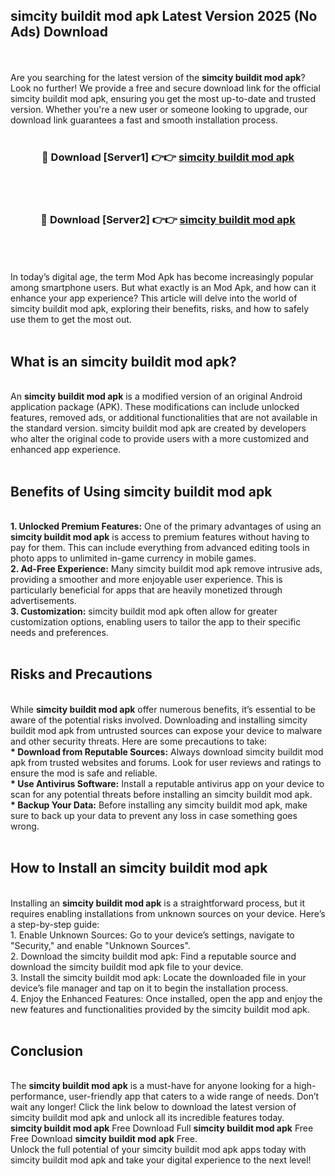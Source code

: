 ## simcity buildit mod apk Latest Version 2025 (No Ads) Download
<br><br>
Are you searching for the latest version of the <strong>simcity buildit mod apk</strong>? Look no further! We provide a free and secure download link for the official simcity buildit mod apk, ensuring you get the most up-to-date and trusted version. Whether you're a new user or someone looking to upgrade, our download link guarantees a fast and smooth installation process.
<br>
<br>
<div align="center">
<h3>🔴 Download [Server1] 👉👉 <a href="https://modyolo.store/simcity_buildit_mod_apk">simcity buildit mod apk</a></h3><br>
<br>
<h3>🔴 Download [Server2] 👉👉 <a href="https://modyolo.store/simcity_buildit_mod_apk">simcity buildit mod apk</a></h3><br>
</div>
<br>
<br>
In today’s digital age, the term Mod Apk has become increasingly popular among smartphone users. But what exactly is an Mod Apk, and how can it enhance your app experience? This article will delve into the world of simcity buildit mod apk, exploring their benefits, risks, and how to safely use them to get the most out.
<br>
<br>
<h2>What is an simcity buildit mod apk?</h2>
<br>
An <strong>simcity buildit mod apk</strong> is a modified version of an original Android application package (APK). These modifications can include unlocked features, removed ads, or additional functionalities that are not available in the standard version. simcity buildit mod apk are created by developers who alter the original code to provide users with a more customized and enhanced app experience.
<br>
<br>
<h2>Benefits of Using simcity buildit mod apk</h2>
<br>
<strong> 1. Unlocked Premium Features:</strong> One of the primary advantages of using an <strong>simcity buildit mod apk</strong> is access to premium features without having to pay for them. This can include everything from advanced editing tools in photo apps to unlimited in-game currency in mobile games.
<br>
<strong> 2. Ad-Free Experience:</strong> Many simcity buildit mod apk remove intrusive ads, providing a smoother and more enjoyable user experience. This is particularly beneficial for apps that are heavily monetized through advertisements.
<br>
<strong> 3. Customization:</strong> simcity buildit mod apk often allow for greater customization options, enabling users to tailor the app to their specific needs and preferences.
<br>
<br>
<h2>Risks and Precautions</h2>
<br>
While <strong>simcity buildit mod apk</strong> offer numerous benefits, it’s essential to be aware of the potential risks involved. Downloading and installing simcity buildit mod apk from untrusted sources can expose your device to malware and other security threats. Here are some precautions to take:
<br>
<strong> * Download from Reputable Sources:</strong> Always download simcity buildit mod apk from trusted websites and forums. Look for user reviews and ratings to ensure the mod is safe and reliable.
<br>
<strong> * Use Antivirus Software:</strong> Install a reputable antivirus app on your device to scan for any potential threats before installing an simcity buildit mod apk.
<br>
<strong> * Backup Your Data:</strong> Before installing any simcity buildit mod apk, make sure to back up your data to prevent any loss in case something goes wrong.
<br>
<br>
<h2>How to Install an simcity buildit mod apk</h2>
<br>
Installing an <strong>simcity buildit mod apk</strong> is a straightforward process, but it requires enabling installations from unknown sources on your device. Here’s a step-by-step guide:
<br>
 1. Enable Unknown Sources: Go to your device’s settings, navigate to "Security," and enable "Unknown Sources".
<br>
 2. Download the simcity buildit mod apk: Find a reputable source and download the simcity buildit mod apk file to your device.
<br>
 3. Install the simcity buildit mod apk: Locate the downloaded file in your device’s file manager and tap on it to begin the installation process.
<br>
 4. Enjoy the Enhanced Features: Once installed, open the app and enjoy the new features and functionalities provided by the simcity buildit mod apk.
<br>
<br>
<h2><strong>Conclusion</strong></h2>
<br>
The <strong>simcity buildit mod apk</strong> is a must-have for anyone looking for a high-performance, user-friendly app that caters to a wide range of needs. Don’t wait any longer! Click the link below to download the latest version of simcity buildit mod apk and unlock all its incredible features today.
<br>
<strong>simcity buildit mod apk</strong> Free Download Full <strong>simcity buildit mod apk</strong> Free Free Download <strong>simcity buildit mod apk</strong> Free.
<br>
Unlock the full potential of your simcity buildit mod apk apps today with simcity buildit mod apk and take your digital experience to the next level!

